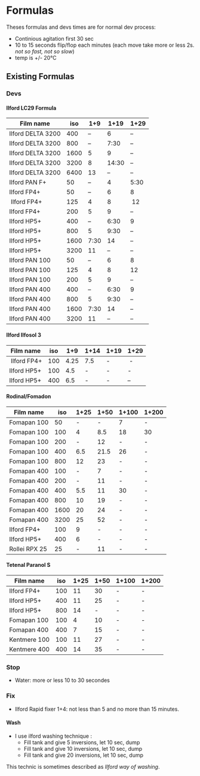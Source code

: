 # Formulas

Theses formulas and devs times are for normal dev process:
  - Continious agitation first 30 sec
  - 10 to 15 seconds flip/flop each minutes (each move take more or less 2s. _not so fast, not so slow_)
  - temp is +/- 20°C

## Existing Formulas

### Devs

#### Ilford LC29 Formula

| Film name | iso |	1+9	| 1+19 | 1+29 |
|---|---|---|---|---|
| Ilford DELTA 3200 |	400 | – | 6 | – |
| Ilford DELTA 3200	| 800 |	–	| 7:30 | – |
| Ilford DELTA 3200	| 1600 | 5 | 9 | – |
| Ilford DELTA 3200	| 3200 | 8 | 14:30 | – |
| Ilford DELTA 3200	| 6400 | 13 | – | – |
| Ilford PAN F+ |	50 | – | 4 | 5:30 |
| Ilford FP4+ | 50 | –	| 6	| 8 |
| Ilford FP4+ | 125 | 4	| 8	| 12 |
| Ilford FP4+ |	200	| 5 |	9	| – |
| Ilford HP5+	| 400 | –	| 6:30 | 9 |
| Ilford HP5+	| 800 | 5	| 9:30 | – |
| Ilford HP5+	| 1600 | 7:30 |	14 | – |
| Ilford HP5+	| 3200 | 11	| – |	– |
| Ilford PAN 100 | 50 |	– |	6	| 8 |
| Ilford PAN 100 | 125 | 4 | 8 | 12 |
| Ilford PAN 100 | 200 | 5 | 9 | – |
| Ilford PAN 400 | 400 | – | 6:30	| 9 |
| Ilford PAN 400 | 800 | 5 | 9:30	| – |
| Ilford PAN 400 | 1600 | 7:30 | 14 | – |
| Ilford PAN 400 | 3200 | 11 | – | – |

#### Ilford Ilfosol 3

| Film name | iso |	1+9	| 1+14 | 1+19 | 1+29 |
|---|---|---|---|---|---|
| Ilford FP4+ | 100 | 4.25	| 7.5 | -	| - |
| Ilford HP5+	| 100 | 4.5	| - | - | - |
| Ilford HP5+	| 400 | 6.5	| - | - | – |

#### Rodinal/Fomadon

| Film name | iso |	1+25 | 1+50 | 1+100 | 1+200 |
|---|---|---|---|---|---|
| Fomapan 100 | 50 | - | - | 7 | - |
| Fomapan 100 | 100 | 4 | 8.5 | 18 | 30 |
| Fomapan 100 | 200 | - | 12 | - | - |
| Fomapan 100 | 400 | 6.5 | 21.5 | 26 | - |
| Fomapan 100 | 800 | 12 | 23 | - | - |
| Fomapan 400 | 100 | - | 7 | - | - |
| Fomapan 400 | 200 | - | 11 | - | - |
| Fomapan 400 | 400 | 5.5 | 11 | 30 | - |
| Fomapan 400 | 800 | 10 | 19 | - | - |
| Fomapan 400 | 1600 | 20 | 24 | - | - |
| Fomapan 400 | 3200 | 25 | 52 | - | - |
| Ilford FP4+ | 100 | 9 | - | - | - |
| Ilford HP5+ | 400 | 6 | - | - | - |
| Rollei RPX 25 | 25 | - | 11 | - | - |

#### Tetenal Paranol S

| Film name | iso |	1+25 | 1+50 | 1+100 | 1+200 |
|---|---|---|---|---|---|
| Ilford FP4+ | 100 | 11 | 30 | - | - |
| Ilford HP5+ | 400 | 11 | 25 | - | - |
| Ilford HP5+ | 800 | 14 | - | - | - |
| Fomapan 100 | 100 | 4 | 10 | - | - |
| Fomapan 400 | 400 | 7 | 15 | - | - |
| Kentmere 100 | 100 | 11 | 27 | - | - |
| Kentmere 400 | 400 | 14 | 35 | - | - |


### Stop
  * Water: more or less 10 to 30 secondes

### Fix
  * Ilford Rapid fixer 1+4: not less than 5 and no more than 15 minutes.


#### Wash

 * I use ilford washing technique : 
   * Fill tank and give 5 inversions, let 10 sec, dump
   * Fill tank and give 10 inversions, let 10 sec, dump
   * Fill tank and give 20 inversions, let 10 sec, dump

This technic is sometimes described as _Ilford way of washing_.

